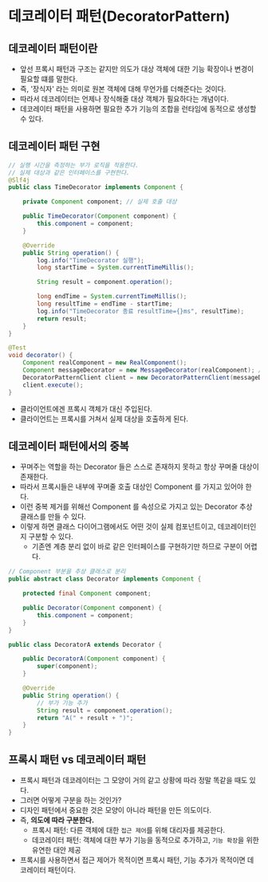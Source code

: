 # 데코레이터 패턴(DecoratorPattern)
## 데코레이터 패턴이란
- 앞선 프록시 패턴과 구조는 같지만 의도가 대상 객체에 대한 기능 확장이나 변경이 필요할 떄를 말한다.
- 즉, '장식자' 라는 의미로 원본 객체에 대해 무언가를 더해준다는 것이다.
- 따라서 데코레이터는 언제나 장식해줄 대상 객체가 필요하다는 개념이다.
- 데코레이터 패턴을 사용하면 필요한 추가 기능의 조합을 런타임에 동적으로 생성할 수 있다.

## 데코레이터 패턴 구현
```java
// 실행 시간을 측정하는 부가 로직을 적용한다.
// 실제 대상과 같은 인터페이스를 구현한다.
@Slf4j
public class TimeDecorator implements Component {

    private Component component; // 실제 호출 대상

    public TimeDecorator(Component component) {
        this.component = component;
    }

    @Override
    public String operation() {
        log.info("TimeDecorator 실행");
        long startTime = System.currentTimeMillis();

        String result = component.operation();

        long endTime = System.currentTimeMillis();
        long resultTime = endTime - startTime;
        log.info("TimeDecorator 종료 resultTime={}ms", resultTime);
        return result;
    }
}
```
```java
@Test
void decorator() {
    Component realComponent = new RealComponent();
    Component messageDecorator = new MessageDecorator(realComponent); // proxy 가 target 을 가짐
    DecoratorPatternClient client = new DecoratorPatternClient(messageDecorator);
    client.execute();
}
```
- 클라이언트에겐 프록시 객체가 대신 주입된다.
- 클라이언트는 프록시를 거쳐서 실제 대상을 호출하게 된다.

## 데코레이터 패턴에서의 중복
- 꾸며주는 역할을 하는 Decorator 들은 스스로 존재하지 못하고 항상 꾸며줄 대상이 존재한다.
- 따라서 프록시들은 내부에 꾸며줄 호출 대상인 Component 를 가지고 있어야 한다.
- 이런 중복 제거를 위해선 Component 를 속성으로 가지고 있는 Decorator 추상 클래스를 만들 수 있다.
- 이렇게 하면 클래스 다이어그램에서도 어떤 것이 실제 컴포넌트이고, 데코레이터인지 구분할 수 있다.
    - 기존엔 계층 분리 없이 바로 같은 인터페이스를 구현하기만 하므로 구분이 어렵다.
```java
// Component 부분을 추상 클래스로 분리
public abstract class Decorator implements Component {

    protected final Component component;

    public Decorator(Component component) {
        this.component = component;
    }
}
```
```java
public class DecoratorA extends Decorator {

    public DecoratorA(Component component) {
        super(component);
    }

    @Override
    public String operation() {
        // 부가 기능 추가
        String result = component.operation();
        return "A(" + result + ")";
    }
}
```

## 프록시 패턴 vs 데코레이터 패턴
- 프록시 패턴과 데코레이터는 그 모양이 거의 같고 상황에 따라 정말 똑같을 때도 있다.
- 그러면 어떻게 구분을 하는 것인가?
- 디자인 패턴에서 중요한 것은 모양이 아니라 패턴을 만든 의도이다.
- 즉, **의도에 따라 구분한다.**
    - 프록시 패턴: 다른 객체에 대한 `접근 제어`를 위해 대리자를 제공한다.
    - 데코레이터 패턴: 객체에 대한 부가 기능을 동적으로 추가하고, `기능 확장`을 위한 유연한 대안 제공
- 프록시를 사용하면서 접근 제어가 목적이면 프록시 패턴, 기능 추가가 목적이면 데코레이터 패턴이다.